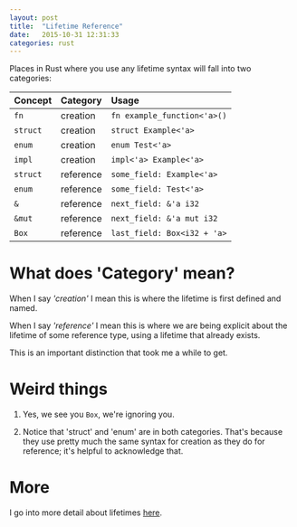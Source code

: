 ```yaml
---
layout: post
title:  "Lifetime Reference"
date:   2015-10-31 12:31:33
categories: rust
---
```


Places in Rust where you use any lifetime syntax will fall into two categories:

| Concept       | Category    | Usage  |
|:--------------| :-----      | :----- |
| `fn`          | creation    |  `fn example_function<'a>()`  |
| `struct`      | creation    |  `struct Example<'a>`   |
| `enum`        | creation    |  `enum Test<'a>`   |
| `impl`        | creation    |  `impl<'a> Example<'a>`       |
| `struct`      | reference   |  `some_field: Example<'a>`   |
| `enum`        | reference   |  `some_field: Test<'a>`   |
| `&`           | reference   |  `next_field: &'a i32`     |
| `&mut`        | reference   |  `next_field: &'a mut i32`     |
| `Box`         | reference   |  `last_field: Box<i32 + 'a>`   |


# What does 'Category' mean?

When I say _'creation'_ I mean this is where the lifetime is first defined and named.

When I say _'reference'_ I mean this is where we are being explicit about the lifetime of some reference type, using a lifetime that already exists.

This is an important distinction that took me a while to get.

# Weird things

1. Yes, we see you `Box`, we're ignoring you.

2. Notice that 'struct' and 'enum' are in both categories. That's because they use pretty much the same syntax for creation as they do for reference; it's helpful to acknowledge that.

# More

I go into more detail about lifetimes [here](/rust-lifetimes).
